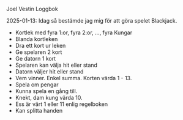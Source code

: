 Joel Vestin Loggbok

2025-01-13: Idag så bestämde jag mig för att göra spelet Blackjack.

* Kortlek med fyra 1:or, fyra 2:or, ..., fyra Kungar
* Blanda kortleken
* Dra ett kort ur leken
* Ge spelaren 2 kort
* Ge datorn 1 kort
* Spelaren kan välja hit eller stand
* Datorn väljer hit eller stand
* Vem vinner. Enkel summa. Korten värda 1 - 13.
* Spela om pengar
* Kunna spela en gång till.
* Knekt, dam kung värda 10.
* Ess är värt 1 eller 11 enlig regelboken
* Kan splitta handen